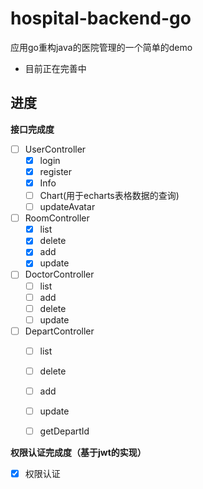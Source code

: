 # hospital-backend-go
应用go重构java的医院管理的一个简单的demo

- 目前正在完善中



## 进度

**接口完成度**

- [ ] UserController
  - [x] login
  - [x] register
  - [x] Info
  - [ ] Chart(用于echarts表格数据的查询)
  - [ ] updateAvatar
- [ ] RoomController
  - [x] list
  - [x] delete
  - [x] add
  - [x] update
- [ ] DoctorController
  - [ ] list
  - [ ] add
  - [ ] delete
  - [ ] update
- [ ] DepartController
  - [ ] list
  - [ ] delete
  - [ ] add
  - [ ] update
  - [ ] getDepartId



**权限认证完成度（基于jwt的实现）**

- [x] 权限认证